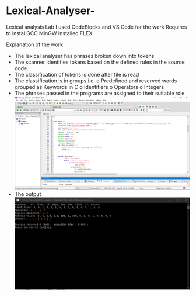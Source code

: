 # Lexical-Analyser-
Lexical analysis Lab
I used CodeBlocks and VS Code for the work
Requires to instal GCC MinGW
Installed FLEX

Explanation of the work
-	The lexical analyser has phrases broken down into tokens
-	The scanner identifies tokens based on the defined rules in the source code.
-	The classification of tokens is done after file is read
-	The classification is in groups i.e.
o	Predefined and reserved words grouped as Keywords in C
o	Identifiers 
o	Operators
o	Integers
-	The phrases passed in the programs are assigned to their suitable role 
![](Screenshots/lex3.PNG)
- The output
![](Screenshots/Lex2.PNG)
